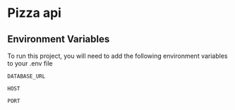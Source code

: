 # Pizza api

## Environment Variables

To run this project, you will need to add the following environment variables to your .env file

`DATABASE_URL`

`HOST`

`PORT`
